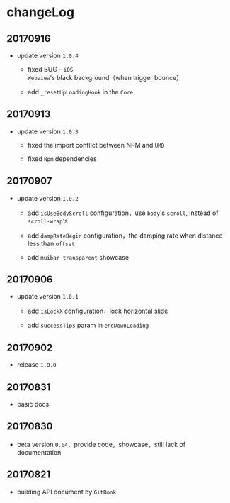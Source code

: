 # changeLog

## 20170916

- update version `1.0.4`

    - fixed BUG - `iOS Webview`'s black background（when trigger bounce）
    
    - add `_resetUpLoadingHook` in the `Core`

## 20170913

- update version `1.0.3`

    - fixed the import conflict between NPM and `UMD`
    
    - fixed `Npm` dependencies

## 20170907

- update version `1.0.2`

    - add `isUseBodyScroll` configuration，use `body`'s `scroll`, instead of `scroll-wrap`'s
    
    - add `dampRateBegin` configuration，the damping rate when distance less than `offset`
    
    - add `muibar transparent` showcase

## 20170906

- update version `1.0.1`

    - add `isLockX` configuration，lock horizontal slide
    
    - add `successTips` param in `endDownLoading`

## 20170902

- release `1.0.0`

## 20170831

- basic docs

## 20170830

- beta version `0.04`，provide code，showcase，still lack of documentation

## 20170821

- building API document by `GitBook`